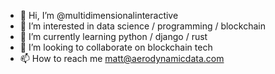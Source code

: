 - 👋 Hi, I’m @multidimensionalinteractive
- 👀 I’m interested in data science / programming / blockchain
- 🌱 I’m currently learning python / django / rust
- 💞️ I’m looking to collaborate on blockchain tech 
- 📫 How to reach me matt@aerodynamicdata.com

<!---
multidimensionalinteractive/multidimensionalinteractive is a ✨ special ✨ repository because its `README.md` (this file) appears on your GitHub profile.
You can click the Preview link to take a look at your changes.
--->
